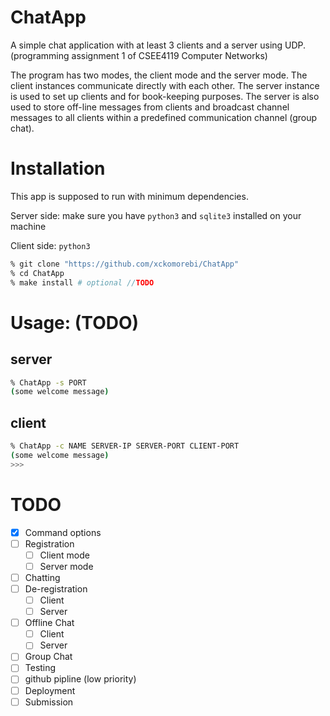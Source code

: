 ChatApp
===

A simple chat application with at least 3 clients and a server using UDP. (programming assignment 1 of CSEE4119 Computer Networks)

The program has two modes, the client mode and the server mode. The client instances communicate directly with each other. The server instance is used to set up clients and for book-keeping purposes.  The server is also used to store off-line messages  from clients and broadcast channel messages to all clients within a predefined communication channel (group chat).

Installation
===
This app is supposed to run with minimum dependencies.

Server side: make sure you have `python3` and `sqlite3` installed on your machine

Client side: `python3`

```bash
% git clone "https://github.com/xckomorebi/ChatApp"
% cd ChatApp
% make install # optional //TODO
```

Usage: (TODO)
===
## server
```bash
% ChatApp -s PORT
(some welcome message)
```

## client
```bash
% ChatApp -c NAME SERVER-IP SERVER-PORT CLIENT-PORT
(some welcome message)
>>>
```



TODO
===
- [x] Command options
- [ ] Registration
  - [ ] Client mode
  - [ ] Server mode
- [ ] Chatting
- [ ] De-registration
  - [ ] Client
  - [ ] Server
- [ ] Offline Chat
  - [ ] Client
  - [ ] Server
- [ ] Group Chat
- [ ] Testing
- [ ] github pipline (low priority)
- [ ] Deployment
- [ ] Submission